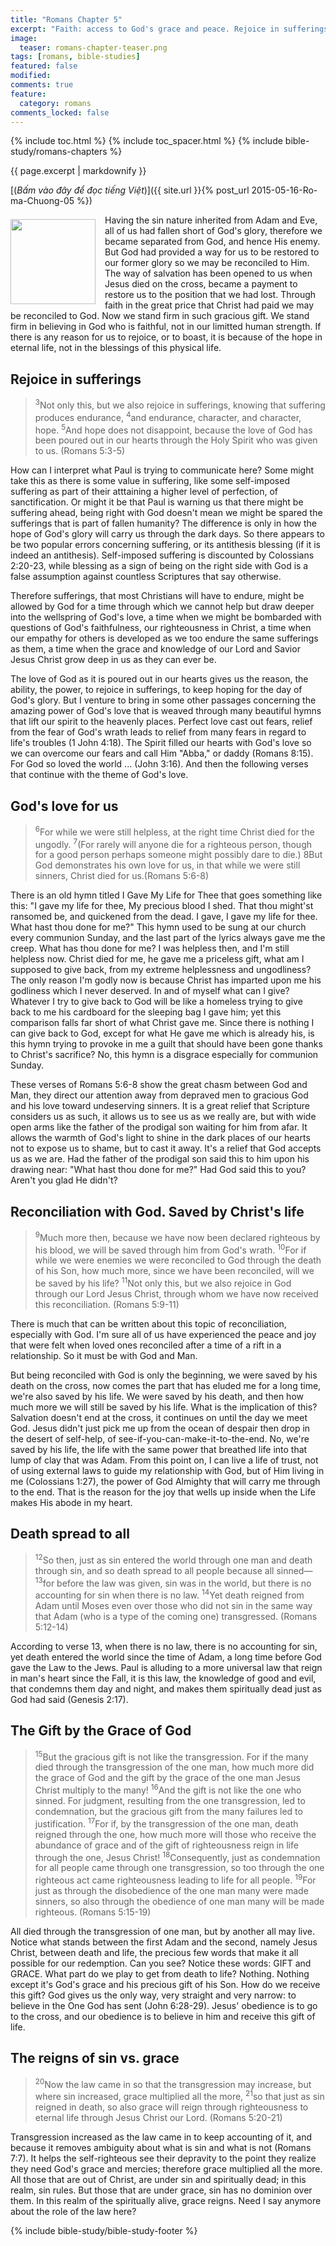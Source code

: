 ```yaml
---
title: "Romans Chapter 5"
excerpt: "Faith: access to God's grace and peace. Rejoice in sufferings. God demonstrates His love for us. Reconciliation with God. Saved by Christ's life. Death spreads to all. The Gift by the Grace of God. The reigns of sin vs. grace."
image: 
  teaser: romans-chapter-teaser.png
tags: [romans, bible-studies]
featured: false
modified:
comments: true
feature:
  category: romans
comments_locked: false
---
```


{% include toc.html %}
{% include toc_spacer.html %}
{% include bible-study/romans-chapters %}

{{ page.excerpt | markdownify }}

[(<em>Bấm vào đây để đọc tiếng Việt</em>)]({{ site.url }}{% post_url 2015-05-16-Ro-ma-Chuong-05 %})

<div>
<p>
<img alt src="{{ site.url }}/assets/images/no-condemnation.jpg" style="border: 0px none; margin: 7px 15px 0px 0px; max-width: 100%; height: 136px; padding: 0px; float: left;">
<p style="text-align: left;"><span style="text-align: left;">Having the sin nature inherited from Adam and Eve, all of us had fallen short of God's glory, therefore we became separated from God, and hence His enemy. But God had provided a way for us to be restored to our former glory so we may be reconciled to Him. The way of salvation has been opened to us when Jesus died on the cross, became a payment to restore us to the position that we had lost. Through faith in the great price that Christ had paid we may be reconciled to God. Now we stand firm in such gracious gift. We stand firm in believing in God who is faithful, not in our limitted human strength. If there is any reason for us to rejoice, or to boast, it is because of the hope in eternal life, not in the blessings of this physical life.</span></p>
</p>
</div>

## Rejoice in sufferings

> <sup>3</sup>Not only this, but we also rejoice in sufferings, knowing that suffering produces endurance, <sup>4</sup>and endurance, character, and character, hope. <sup>5</sup>And hope does not disappoint, because the love of God has been poured out in our hearts through the Holy Spirit who was given to us. (Romans 5:3-5)

How can I interpret what Paul is trying to communicate here? Some might take this as there is some value in suffering, like some self-imposed suffering as part of their atttaining a higher level of perfection, of sanctification. Or might it be that Paul is warning us that there might be suffering ahead, being right with God doesn't mean we might be spared the sufferings that is part of fallen humanity? The difference is only in how the hope of God's glory will carry us through the dark days. So there appears to be two popular errors concerning suffering, or its antithesis blessing (if it is indeed an antithesis). Self-imposed suffering is discounted by Colossians 2:20-23, while blessing as a sign of being on the right side with God is a false assumption against countless Scriptures that say otherwise.

Therefore sufferings, that most Christians will have to endure, might be allowed by God for a time through which we cannot help but draw deeper into the wellspring of God's love, a time when we might be bombarded with questions of God's faithfulness, our righteousness in Christ, a time when our empathy for others is developed as we too endure the same sufferings as them, a time when the grace and knowledge of our Lord and Savior Jesus Christ grow deep in us as they can ever be.

The love of God as it is poured out in our hearts gives us the reason, the ability, the power, to rejoice in sufferings, to keep hoping for the day of God's glory. But I venture to bring in some other passages concerning the amazing power of God's love that is weaved through many beautiful hymns that lift our spirit to the heavenly places. Perfect love cast out fears, relief from the fear of God's wrath leads to relief from many fears in regard to life's troubles (1 John 4:18). The Spirit filled our hearts with God's love so we can overcome our fears and call Him "Abba," or daddy (Romans 8:15). For God so loved the world ... (John 3:16). And then the following verses that continue with the theme of God's love.

## God's love for us

> <sup>6</sup>For while we were still helpless, at the right time Christ died for the ungodly. <sup>7</sup>(For rarely will anyone die for a righteous person, though for a good person perhaps someone might possibly dare to die.) 8But God demonstrates his own love for us, in that while we were still sinners, Christ died for us.(Romans 5:6-8)

There is an old hymn titled I Gave My Life for Thee that goes something like this: "I gave my life for thee, My precious blood I shed. That thou might'st ransomed be, and quickened from the dead. I gave, I gave my life for thee. What hast thou done for me?" This hymn used to be sung at our church every communion Sunday, and the last part of the lyrics always gave me the creep. What has thou done for me? I was helpless then, and I'm still helpless now. Christ died for me, he gave me a priceless gift, what am I supposed to give back, from my extreme helplessness and ungodliness? The only reason I'm godly now is because Christ has imparted upon me his godliness which I never deserved. In and of myself what can I give? Whatever I try to give back to God will be like a homeless trying to give back to me his cardboard for the sleeping bag I gave him; yet this comparison falls far short of what Christ gave me. Since there is nothing I can give back to God, except for what He gave me which is already his, is this hymn trying to provoke in me a guilt that should have been gone thanks to Christ's sacrifice? No, this hymn is a disgrace especially for communion Sunday.

These verses of Romans 5:6-8 show the great chasm between God and Man, they direct our attention away from depraved men to gracious God and his love toward undeserving sinners. It is a great relief that Scripture considers us as such, it allows us to see us as we really are, but with wide open arms like the father of the prodigal son waiting for him from afar. It allows the warmth of God's light to shine in the dark places of our hearts not to expose us to shame, but to cast it away. It's a relief that God accepts us as we are. Had the father of the prodigal son said this to him upon his drawing near: "What hast thou done for me?" Had God said this to you? Aren't you glad He didn't?

## Reconciliation with God. Saved by Christ's life

> <sup>9</sup>Much more then, because we have now been declared righteous by his blood, we will be saved through him from God's wrath. <sup>10</sup>For if while we were enemies we were reconciled to God through the death of his Son, how much more, since we have been reconciled, will we be saved by his life? <sup>11</sup>Not only this, but we also rejoice in God through our Lord Jesus Christ, through whom we have now received this reconciliation. (Romans 5:9-11)

There is much that can be written about this topic of reconciliation, especially with God. I'm sure all of us have experienced the peace and joy that were felt when loved ones reconciled after a time of a rift in a relationship. So it must be with God and Man.

But being reconciled with God is only the beginning, we were saved by his death on the cross, now comes the part that has eluded me for a long time, we're also saved by his life. We were saved by his death, and then how much more we will still be saved by his life. What is the implication of this? Salvation doesn't end at the cross, it continues on until the day we meet God. Jesus didn't just pick me up from the ocean of despair then drop in the desert of self-help, of see-if-you-can-make-it-to-the-end. No, we're saved by his life, the life with the same power that breathed life into that lump of clay that was Adam. From this point on, I can live a life of trust, not of using external laws to guide my relationship with God, but of Him living in me (Colossians 1:27), the power of God Almighty that will carry me through to the end. That is the reason for the joy that wells up inside when the Life makes His abode in my heart.

## Death spread to all

> <sup>12</sup>So then, just as sin entered the world through one man and death through sin, and so death spread to all people because all sinned— <sup>13</sup>for before the law was given, sin was in the world, but there is no accounting for sin when there is no law. <sup>14</sup>Yet death reigned from Adam until Moses even over those who did not sin in the same way that Adam (who is a type of the coming one) transgressed. (Romans 5:12-14)

According to verse 13, when there is no law, there is no accounting for sin, yet death entered the world since the time of Adam, a long time before God gave the Law to the Jews. Paul is alluding to a more universal law that reign in man's heart since the Fall, it is this law, the knowledge of good and evil, that condemns them day and night, and makes them spiritually dead just as God had said (Genesis 2:17).

## The Gift by the Grace of God

> <sup>15</sup>But the gracious gift is not like the transgression. For if the many died through the transgression of the one man, how much more did the grace of God and the gift by the grace of the one man Jesus Christ multiply to the many! <sup>16</sup>And the gift is not like the one who sinned. For judgment, resulting from the one transgression, led to condemnation, but the gracious gift from the many failures led to justification. <sup>17</sup>For if, by the transgression of the one man, death reigned through the one, how much more will those who receive the abundance of grace and of the gift of righteousness reign in life through the one, Jesus Christ! <sup>18</sup>Consequently, just as condemnation for all people came through one transgression, so too through the one righteous act came righteousness leading to life for all people. <sup>19</sup>For just as through the disobedience of the one man many were made sinners, so also through the obedience of one man many will be made righteous.  (Romans 5:15-19)


All died through the transgression of one man, but by another all may live. Notice what stands between the first Adam and the second, namely Jesus Christ, between death and life, the precious few words that make it all possible for our redemption. Can you see? Notice these words: GIFT and GRACE. What part do we play to get from death to life? Nothing. Nothing except it's God's grace and his precious gift of his Son. How do we receive this gift? God gives us the only way, very straight and very narrow: to believe in the One God has sent (John 6:28-29). Jesus' obedience is to go to the cross, and our obedience is to believe in him and receive this gift of life.

## The reigns of sin vs. grace

> <sup>20</sup>Now the law came in so that the transgression may increase, but where sin increased, grace multiplied all the more, <sup>21</sup>so that just as sin reigned in death, so also grace will reign through righteousness to eternal life through Jesus Christ our Lord. (Romans 5:20-21)

Transgression increased as the law came in to keep accounting of it, and because it removes ambiguity about what is sin and what is not (Romans 7:7). It helps the self-righteous see their depravity to the point they realize they need God's grace and mercies; therefore grace multiplied all the more. All those that are out of Christ, are under sin and spiritually dead; in this realm, sin rules. But those that are under grace, sin has no dominion over them. In this realm of the spiritually alive, grace reigns. Need I say anymore about the role of the law here?

{% include bible-study/bible-study-footer %}

